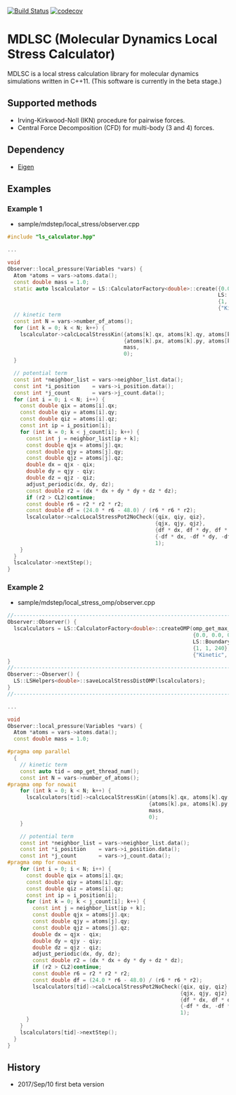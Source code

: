 [![Build Status](https://travis-ci.org/kohnakagawa/MDLSC.svg?branch=master)](https://travis-ci.org/kohnakagawa/MDLSC)
[![codecov](https://codecov.io/gh/kohnakagawa/MDLSC/branch/master/graph/badge.svg)](https://codecov.io/gh/kohnakagawa/MDLSC)

MDLSC (Molecular Dynamics Local Stress Calculator)
=============
MDLSC is a local stress calculation library for molecular dynamics simulations written in C++11.
(This software is currently in the beta stage.)

## Supported methods
* Irving-Kirkwood-Noll (IKN) procedure for pairwise forces.
* Central Force Decomposition (CFD) for multi-body (3 and 4) forces.

## Dependency
* [Eigen](http://eigen.tuxfamily.org/index.php?title=Main_Page)

## Examples
### Example 1

* sample/mdstep/local_stress/observer.cpp

```c++
#include "ls_calculator.hpp"

...

void
Observer::local_pressure(Variables *vars) {
  Atom *atoms = vars->atoms.data();
  const double mass = 1.0;
  static auto lscalculator = LS::CalculatorFactory<double>::create({0.0, 0.0, 0.0}, {Lx, Ly, Lz},
                                                                   LS::BoundaryType::PERIODIC_XYZ,
                                                                   {1, 1, 240},
                                                                   {"Kinetic", "LJ"});
  // kinetic term
  const int N = vars->number_of_atoms();
  for (int k = 0; k < N; k++) {
    lscalculator->calcLocalStressKin({atoms[k].qx, atoms[k].qy, atoms[k].qz},
                                     {atoms[k].px, atoms[k].py, atoms[k].pz},
                                     mass,
                                     0);
  }

  // potential term
  const int *neighbor_list = vars->neighbor_list.data();
  const int *i_position    = vars->i_position.data();
  const int *j_count       = vars->j_count.data();
  for (int i = 0; i < N; i++) {
    const double qix = atoms[i].qx;
    const double qiy = atoms[i].qy;
    const double qiz = atoms[i].qz;
    const int ip = i_position[i];
    for (int k = 0; k < j_count[i]; k++) {
      const int j = neighbor_list[ip + k];
      const double qjx = atoms[j].qx;
      const double qjy = atoms[j].qy;
      const double qjz = atoms[j].qz;
      double dx = qjx - qix;
      double dy = qjy - qiy;
      double dz = qjz - qiz;
      adjust_periodic(dx, dy, dz);
      const double r2 = (dx * dx + dy * dy + dz * dz);
      if (r2 > CL2)continue;
      const double r6 = r2 * r2 * r2;
      const double df = (24.0 * r6 - 48.0) / (r6 * r6 * r2);
      lscalculator->calcLocalStressPot2NoCheck({qix, qiy, qiz},
                                               {qjx, qjy, qjz},
                                               {df * dx, df * dy, df * dz},
                                               {-df * dx, -df * dy, -df * dz},
                                               1);
    }
  }
  lscalculator->nextStep();
}

```

### Example 2

* sample/mdstep/local\_stress\_omp/observer.cpp

``` c++
//------------------------------------------------------------------------
Observer::Observer() {
  lscalculators = LS::CalculatorFactory<double>::createOMP(omp_get_max_threads(),
                                                           {0.0, 0.0, 0.0}, {Lx, Ly, Lz},
                                                           LS::BoundaryType::PERIODIC_XYZ,
                                                           {1, 1, 240},
                                                           {"Kinetic", "LJ"});
}
//------------------------------------------------------------------------
Observer::~Observer() {
  LS::LSHelpers<double>::saveLocalStressDistOMP(lscalculators);
}
//------------------------------------------------------------------------

...

void
Observer::local_pressure(Variables *vars) {
  Atom *atoms = vars->atoms.data();
  const double mass = 1.0;

#pragma omp parallel
  {
    // kinetic term
    const auto tid = omp_get_thread_num();
    const int N = vars->number_of_atoms();
#pragma omp for nowait
    for (int k = 0; k < N; k++) {
      lscalculators[tid]->calcLocalStressKin({atoms[k].qx, atoms[k].qy, atoms[k].qz},
                                             {atoms[k].px, atoms[k].py, atoms[k].pz},
                                             mass,
                                             0);
    }

    // potential term
    const int *neighbor_list = vars->neighbor_list.data();
    const int *i_position    = vars->i_position.data();
    const int *j_count       = vars->j_count.data();
#pragma omp for nowait
    for (int i = 0; i < N; i++) {
      const double qix = atoms[i].qx;
      const double qiy = atoms[i].qy;
      const double qiz = atoms[i].qz;
      const int ip = i_position[i];
      for (int k = 0; k < j_count[i]; k++) {
        const int j = neighbor_list[ip + k];
        const double qjx = atoms[j].qx;
        const double qjy = atoms[j].qy;
        const double qjz = atoms[j].qz;
        double dx = qjx - qix;
        double dy = qjy - qiy;
        double dz = qjz - qiz;
        adjust_periodic(dx, dy, dz);
        const double r2 = (dx * dx + dy * dy + dz * dz);
        if (r2 > CL2)continue;
        const double r6 = r2 * r2 * r2;
        const double df = (24.0 * r6 - 48.0) / (r6 * r6 * r2);
        lscalculators[tid]->calcLocalStressPot2NoCheck({qix, qiy, qiz},
                                                       {qjx, qjy, qjz},
                                                       {df * dx, df * dy, df * dz},
                                                       {-df * dx, -df * dy, -df * dz},
                                                       1);
      }
    }
    lscalculators[tid]->nextStep();
  }
}

```

## History
* 2017/Sep/10 first beta version
